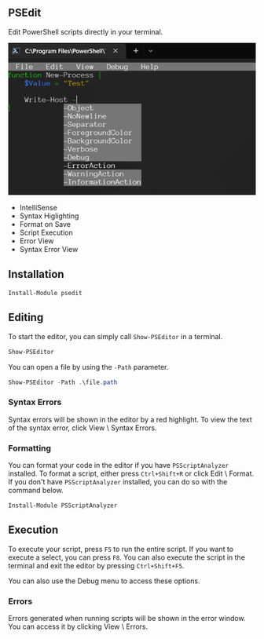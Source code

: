 ## PSEdit

Edit PowerShell scripts directly in your terminal. 

![](./screenshot.png)

- IntelliSense
- Syntax Higlighting
- Format on Save
- Script Execution
- Error View
- Syntax Error View

## Installation

```powershell
Install-Module psedit
```

## Editing

To start the editor, you can simply call `Show-PSEditor` in a terminal.

```powershell
Show-PSEditor
```

You can open a file by using the `-Path` parameter.

```powershell
Show-PSEditor -Path .\file.path
```

### Syntax Errors

Syntax errors will be shown in the editor by a red highlight. To view the text of the syntax error, click View \ Syntax Errors.

### Formatting

You can format your code in the editor if you have `PSScriptAnalyzer` installed. To format a script, either press `Ctrl+Shift+R` or click Edit \ Format. If you don't have `PSScriptAnalyzer` installed, you can do so with the command below.

```powershell
Install-Module PSScriptAnalyzer
```

## Execution

To execute your script, press `F5` to run the entire script. If you want to execute a select, you can press `F8`. You can also execute the script in the terminal and exit the editor by pressing `Ctrl+Shift+F5`.

You can also use the Debug menu to access these options.

### Errors

Errors generated when running scripts will be shown in the error window. You can access it by clicking View \ Errors.